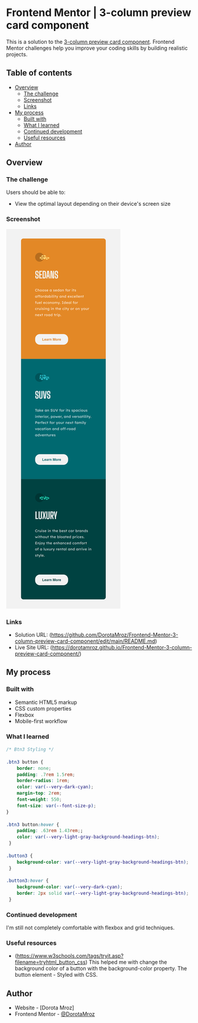 # Frontend Mentor | 3-column preview card component

This is a solution to the [3-column preview card component](https://www.frontendmentor.io/challenges/3column-preview-card-component-pH92eAR2-). Frontend Mentor challenges help you improve your coding skills by building realistic projects. 

## Table of contents

- [Overview](#overview)
  - [The challenge](#the-challenge)
  - [Screenshot](#screenshot)
  - [Links](#links)
- [My process](#my-process)
  - [Built with](#built-with)
  - [What I learned](#what-i-learned)
  - [Continued development](#continued-development)
  - [Useful resources](#useful-resources)
- [Author](#author)

## Overview

### The challenge

Users should be able to:

- View the optimal layout depending on their device's screen size

### Screenshot

![](images/screenshotMobile.png)

### Links

- Solution URL: (https://github.com/DorotaMroz/Frontend-Mentor-3-column-preview-card-component/edit/main/README.md)
- Live Site URL: (https://dorotamroz.github.io/Frontend-Mentor-3-column-preview-card-component/)

## My process

### Built with

- Semantic HTML5 markup
- CSS custom properties
- Flexbox
- Mobile-first workflow


### What I learned

```css
/* Btn3 Styling */

.btn3 button {
    border: none;
    padding: .7rem 1.5rem;
    border-radius: 1rem;
    color: var(--very-dark-cyan);
    margin-top: 2rem;
    font-weight: 550;
    font-size: var(--font-size-p);
} 

.btn3 button:hover {
    padding: .63rem 1.43rem;;
    color: var(--very-light-gray-background-headings-btn);
 }

.button3 {
    background-color: var(--very-light-gray-background-headings-btn);
 }

.button3:hover {
    background-color: var(--very-dark-cyan);
    border: 2px solid var(--very-light-gray-background-headings-btn);
 }
```
### Continued development

I'm still not completely comfortable with flexbox and grid techniques.

### Useful resources

- (https://www.w3schools.com/tags/tryit.asp?filename=tryhtml_button_css)
This helped me with change the background color of a button with the background-color property. 
The button element - Styled with CSS.

## Author

- Website - [Dorota Mroz]
- Frontend Mentor - [@DorotaMroz](https://www.frontendmentor.io/profile/DorotaMroz)
